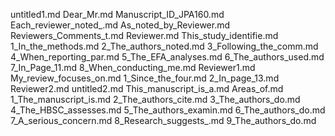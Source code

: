 untitled1.md
Dear_Mr.md
Manuscript_ID_JPA160.md
Each_reviewer_noted_.md
As_noted_by_Reviewer.md
Reviewers_Comments_t.md
Reviewer.md
This_study_identifie.md
1_In_the_methods.md
2_The_authors_noted.md
3_Following_the_comm.md
4_When_reporting_par.md
5_The_EFA_analyses.md
6_The_authors_used.md
7_In_Page_11.md
8_When_conducting_me.md
Reviewer1.md
My_review_focuses_on.md
1_Since_the_four.md
2_In_page_13.md
Reviewer2.md
untitled2.md
This_manuscript_is_a.md
Areas_of.md
1_The_manuscript_is.md
2_The_authors_cite.md
3_The_authors_do.md
4_The_HBSC_assesses.md
5_The_authors_examin.md
6_The_authors_do.md
7_A_serious_concern.md
8_Research_suggests_.md
9_The_authors_do.md
